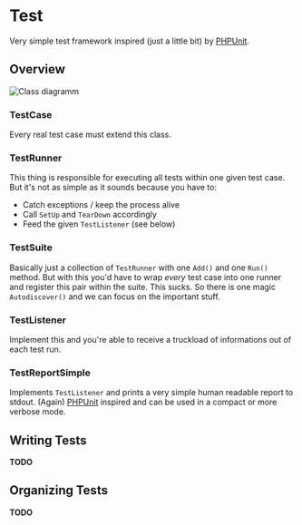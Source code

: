 # Test

Very simple test framework inspired (just a little bit) by [PHPUnit][].

## Overview

![Class diagramm](http://yuml.me/5a92f96a)

### TestCase

Every real test case must extend this class.

### TestRunner

This thing is responsible for executing all tests within one given test case.
But it's not as simple as it sounds because you have to:

* Catch exceptions / keep the process alive
* Call `SetUp` and `TearDown` accordingly
* Feed the given `TestListener` (see below)

### TestSuite

Basically just a collection of `TestRunner` with one `Add()` and one `Run()`
method. But with this you'd have to wrap _every_ test case into one runner and
register this pair within the suite. This sucks. So there is one magic
`Autodiscover()` and we can focus on the important stuff.

### TestListener

Implement this and you're able to receive a truckload of informations out of
each test run.

### TestReportSimple

Implements `TestListener` and prints a very simple human readable report to
stdout. (Again) [PHPUnit][] inspired and can be used in a compact or more
verbose mode.

## Writing Tests

**TODO**

## Organizing Tests

**TODO**

  [PHPUnit]: https://github.com/sebastianbergmann/phpunit/
